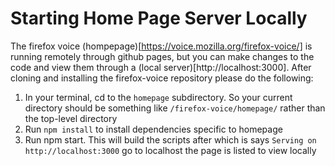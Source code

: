 # Starting Home Page Server Locally

The firefox voice (hompepage)[https://voice.mozilla.org/firefox-voice/] is running remotely through github pages, but you can make changes to the code and view them through a (local server)[http://localhost:3000]. After cloning and installing the firefox-voice repository please do the following:

1. In your terminal, cd to the `homepage` subdirectory. So your current directory should be something like `/firefox-voice/homepage/` rather than the top-level directory
2. Run `npm install` to install dependencies specific to homepage
3. Run npm start. This will build the scripts after which is says `Serving on http://localhost:3000` go to localhost the page is listed to view locally